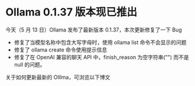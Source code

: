 # Ollama 0.1.37 版本现已推出

今天（5 月 13 日）Ollama 发布了最新版本 0.1.37，本次更新修复了一下 Bug

- 修复了当模型名称中包含大写字母时，使用 ollama list 命令不会显示的问题
- 修复了 ollama create 命令使用提示信息
- 修复了在 OpenAI 兼容的聊天 API 中，finish_reason 为空字符串("") 而不是 null 的问题。

关于如何更新最新的 Olllma，可浏览以下博文